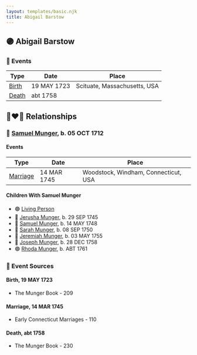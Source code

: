 ```yaml
---
layout: templates/basic.njk
title: Abigail Barstow
---
```

## 🟣 Abigail Barstow

### 📆 Events

Type | Date | Place
------ | ------ | ------
[Birth](#event-563f8768-18f7-4893-ae74-5dc8561e50ee) | 19 MAY 1723 | Scituate, Massachusetts, USA
[Death](#event-6962e4ba-89ed-4719-91af-65b2db4d1bfb) | abt 1758 |

## 👩‍❤️‍👨 Relationships

### 🔵 [Samuel Munger](/people/1/17676382), b. 05 OCT 1712

#### Events

Type | Date | Place
------ | ------ | ------
[Marriage](#event-00a63caf-106b-49b4-b0e5-f96de6c71241) | 14 MAR 1745 | Woodstock, Windham, Connecticut, USA
#### Children With Samuel Munger
* 🟣 [Living Person](/people/2/2239106)
* 🔵 [Jerusha Munger](/people/8/85922584), b. 29 SEP 1745
* 🔵 [Samuel Munger](/people/1/17819572), b. 14 MAY 1748
* 🔵 [Sarah Munger](/people/8/85764310), b. 08 SEP 1750
* 🔵 [Jeremiah Munger](/people/1/19410568), b. 03 MAY 1755
* 🔵 [Joseph Munger](/people/4/48832802), b. 28 DEC 1758
* 🟣 [Rhoda Munger](/people/2/23648419), b. ABT 1761
### 📰 Event Sources

#### <a id="event-563f8768-18f7-4893-ae74-5dc8561e50ee"></a> Birth, 19 MAY 1723
* The Munger Book  - 209

#### <a id="event-00a63caf-106b-49b4-b0e5-f96de6c71241"></a> Marriage, 14 MAR 1745
* Early Connecticut Marriages  - 110
#### <a id="event-6962e4ba-89ed-4719-91af-65b2db4d1bfb"></a> Death, abt 1758
* The Munger Book  - 230
